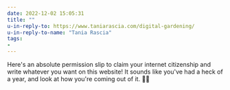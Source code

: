 ```yaml
---
date: 2022-12-02 15:05:31
title: ""
u-in-reply-to: https://www.taniarascia.com/digital-gardening/
u-in-reply-to-name: "Tania Rascia"
tags:
- 
---
```

Here's an absolute permission slip to claim your internet citizenship and write whatever you want on this website! It sounds like you've had a heck of a year, and look at how you're coming out of it. 👏🏽